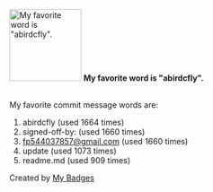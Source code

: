 <img src="https://my-badges.github.io/my-badges/favorite-word.png" alt="My favorite word is &quot;abirdcfly&quot;." title="My favorite word is &quot;abirdcfly&quot;." width="128">
<strong>My favorite word is &quot;abirdcfly&quot;.</strong>
<br><br>

My favorite commit message words are:

1. abirdcfly (used 1664 times)
2. signed-off-by: (used 1660 times)
3. <fp544037857@gmail.com> (used 1660 times)
4. update (used 1073 times)
5. readme.md (used 909 times)


Created by <a href="https://github.com/my-badges/my-badges">My Badges</a>